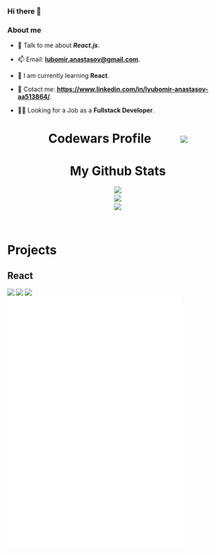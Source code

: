 ### Hi there 👋

<h3> About me </h3>

- 💬 Talk to me about ***React.js***.

- 📫 Email: **lubomir.anastasov@gmail.com**.

- 🔭 I am currently learning **React**.

- 🌳 Cotact me: **https://www.linkedin.com/in/lyubomir-anastasov-aa513864/**.

- 👨‍🎓 Looking for a Job as a **Fullstack Developer**.

<h1 align="center"> Codewars Profile &nbsp;&nbsp;&nbsp;&nbsp;&nbsp;&nbsp;&nbsp;&nbsp;  <a href = "https://www.codewars.com/users/lanastasov/"><img src="https://www.codewars.com/users/lanastasov/badges/large?theme=light"/></a> </h1>

<h1 align="center"> My Github Stats </h1>
  
  <p align="center"><img width="450em" src="https://github-readme-stats.vercel.app/api?username=lanastasov&show_icons=true&theme=dark&include_all_commits=true&count_private=true"/>
      <br/>
  <img width="450em" src="https://github-readme-streak-stats.herokuapp.com/?user=lanastasov&include_all_commits=true&hide_border=true&theme=dark"/>
  <br/>
  <img width="450em" src="https://github-readme-stats.vercel.app/api/top-langs/?username=lanastasov&layout=compact&langs_count=8&theme=dark"/>
  </p>
  <br/>
 
# Projects
  ## React
 
  [![](https://github-readme-stats.vercel.app/api/pin/?username=lanastasov&repo=React-Electronics-Store&hide_border=true&theme=dark)](https://github.com/lanastasov/React-Electronics-Store)
  [![](https://github-readme-stats.vercel.app/api/pin/?username=lanastasov&repo=React-Web-Store&hide_border=true&theme=dark)](https://github.com/lanastasov/https://github.com/lanastasov/React-Web-Store)
  [![](https://github-readme-stats.vercel.app/api/pin/?username=lanastasov&repo=Ecommerce-Eshop-MERN&hide_border=true&theme=dark)](https://github.com/lanastasov/Ecommerce-Eshop-MERN)
  <br />
<img align="center" src="/github-metrics.svg" alt="Metrics" width="400">
